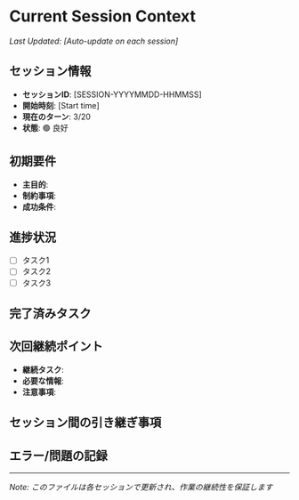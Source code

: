 # Current Session Context
*Last Updated: [Auto-update on each session]*

## セッション情報
- **セッションID**: [SESSION-YYYYMMDD-HHMMSS]
- **開始時刻**: [Start time]
- **現在のターン**: 3/20
- **状態**: 🟢 良好

## 初期要件
<!-- タスク開始時に記録 -->
- **主目的**: 
- **制約事項**: 
- **成功条件**: 

## 進捗状況
<!-- 作業の進捗を記録 -->
- [ ] タスク1
- [ ] タスク2
- [ ] タスク3

## 完了済みタスク
<!-- 完了したタスクと結果を記録 -->

## 次回継続ポイント
<!-- セッション終了時に記録 -->
- **継続タスク**: 
- **必要な情報**: 
- **注意事項**: 

## セッション間の引き継ぎ事項
<!-- 重要な決定事項や変更点を記録 -->

## エラー/問題の記録
<!-- 発生した問題と解決策を記録 -->

---
*Note: このファイルは各セッションで更新され、作業の継続性を保証します*